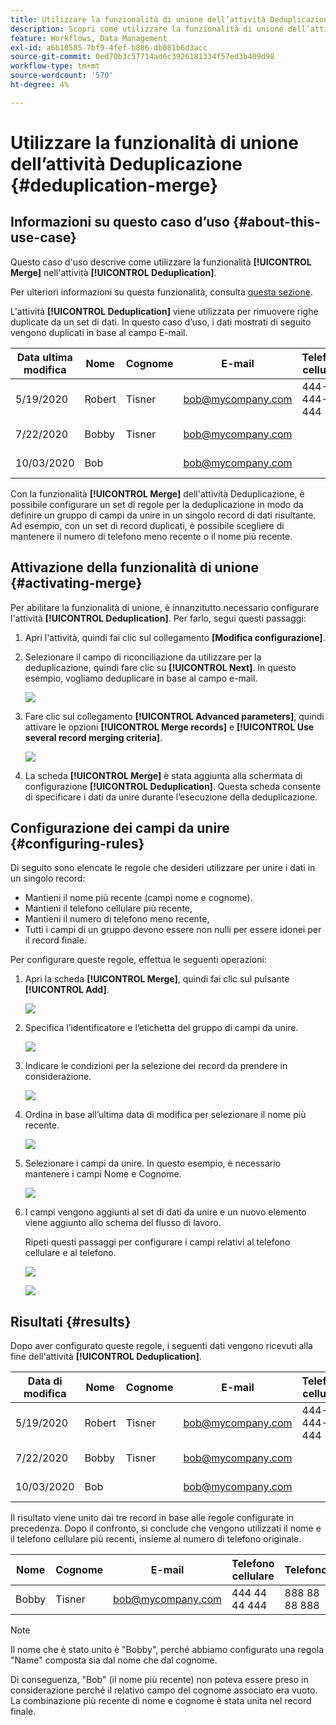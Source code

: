 ```yaml
---
title: Utilizzare la funzionalità di unione dell’attività Deduplicazione
description: Scopri come utilizzare la funzionalità di unione dell’attività Deduplicazione
feature: Workflows, Data Management
exl-id: a6b10585-7bf9-4fef-b886-db081b6d3acc
source-git-commit: 0ed70b3c57714ad6c3926181334f57ed3b409d98
workflow-type: tm+mt
source-wordcount: '570'
ht-degree: 4%

---
```


# Utilizzare la funzionalità di unione dell’attività Deduplicazione {#deduplication-merge}



## Informazioni su questo caso d’uso {#about-this-use-case}

Questo caso d&#39;uso descrive come utilizzare la funzionalità **[!UICONTROL Merge]** nell&#39;attività **[!UICONTROL Deduplication]**.

Per ulteriori informazioni su questa funzionalità, consulta [questa sezione](deduplication.md#merging-fields-into-single-record).

L&#39;attività **[!UICONTROL Deduplication]** viene utilizzata per rimuovere righe duplicate da un set di dati. In questo caso d’uso, i dati mostrati di seguito vengono duplicati in base al campo E-mail.

| Data ultima modifica | Nome | Cognome | E-mail | Telefono cellulare | Telefono |
|-----|------------|-----------|-------|--------------|------|
| 5/19/2020 | Robert | Tisner | bob@mycompany.com | 444-444-444 | 777 77 77 777 |
| 7/22/2020 | Bobby | Tisner | bob@mycompany.com | | 777 77 77 777 |
| 10/03/2020 | Bob |  | bob@mycompany.com | | 888 88 88 888 |

Con la funzionalità **[!UICONTROL Merge]** dell&#39;attività Deduplicazione, è possibile configurare un set di regole per la deduplicazione in modo da definire un gruppo di campi da unire in un singolo record di dati risultante. Ad esempio, con un set di record duplicati, è possibile scegliere di mantenere il numero di telefono meno recente o il nome più recente.

## Attivazione della funzionalità di unione {#activating-merge}


Per abilitare la funzionalità di unione, è innanzitutto necessario configurare l&#39;attività **[!UICONTROL Deduplication]**. Per farlo, segui questi passaggi:

1. Apri l&#39;attività, quindi fai clic sul collegamento **[Modifica configurazione]**.

1. Selezionare il campo di riconciliazione da utilizzare per la deduplicazione, quindi fare clic su **[!UICONTROL Next]**. In questo esempio, vogliamo deduplicare in base al campo e-mail.

   ![](assets/uc_merge_edit.png)

1. Fare clic sul collegamento **[!UICONTROL Advanced parameters]**, quindi attivare le opzioni **[!UICONTROL Merge records]** e **[!UICONTROL Use several record merging criteria]**.

   ![](assets/uc_merge_advanced_parameters.png)

1. La scheda **[!UICONTROL Merge]** è stata aggiunta alla schermata di configurazione **[!UICONTROL Deduplication]**. Questa scheda consente di specificare i dati da unire durante l’esecuzione della deduplicazione.

## Configurazione dei campi da unire {#configuring-rules}

Di seguito sono elencate le regole che desideri utilizzare per unire i dati in un singolo record:

* Mantieni il nome più recente (campi nome e cognome).
* Mantieni il telefono cellulare più recente,
* Mantieni il numero di telefono meno recente,
* Tutti i campi di un gruppo devono essere non nulli per essere idonei per il record finale.

Per configurare queste regole, effettua le seguenti operazioni:

1. Apri la scheda **[!UICONTROL Merge]**, quindi fai clic sul pulsante **[!UICONTROL Add]**.

   ![](assets/uc_merge_add.png)

1. Specifica l’identificatore e l’etichetta del gruppo di campi da unire.

   ![](assets/uc_merge_identifier.png)

1. Indicare le condizioni per la selezione dei record da prendere in considerazione.

   ![](assets/uc_merge_filter.png)

1. Ordina in base all’ultima data di modifica per selezionare il nome più recente.

   ![](assets/uc_merge_sort.png)

1. Selezionare i campi da unire. In questo esempio, è necessario mantenere i campi Nome e Cognome.

   ![](assets/uc_merge_keep.png)

1. I campi vengono aggiunti al set di dati da unire e un nuovo elemento viene aggiunto allo schema del flusso di lavoro.

   Ripeti questi passaggi per configurare i campi relativi al telefono cellulare e al telefono.

   ![](assets/dedup8.png)

   ![](assets/dedup9.png)

## Risultati {#results}

Dopo aver configurato queste regole, i seguenti dati vengono ricevuti alla fine dell&#39;attività **[!UICONTROL Deduplication]**.

| Data di modifica | Nome | Cognome | E-mail | Telefono cellulare | Telefono |
|-----|------------|-----------|-------|--------------|------|
| 5/19/2020 | Robert | Tisner | bob@mycompany.com | 444-444-444 | 777 77 77 777 |
| 7/22/2020 | Bobby | Tisner | bob@mycompany.com | | 777 77 77 777 |
| 10/03/2020 | Bob |  | bob@mycompany.com | | 888 88 88 888 |

Il risultato viene unito dai tre record in base alle regole configurate in precedenza. Dopo il confronto, si conclude che vengono utilizzati il nome e il telefono cellulare più recenti, insieme al numero di telefono originale.

| Nome | Cognome | E-mail | Telefono cellulare | Telefono |
|------------|-----------|-------|--------------|------|
| Bobby | Tisner | bob@mycompany.com | 444 44 44 444 | 888 88 88 888 |

>[!NOTE]
>
> Il nome che è stato unito è &quot;Bobby&quot;, perché abbiamo configurato una regola &quot;Name&quot; composta sia dal nome che dal cognome.
>
>Di conseguenza, &quot;Bob&quot; (il nome più recente) non poteva essere preso in considerazione perché il relativo campo del cognome associato era vuoto. La combinazione più recente di nome e cognome è stata unita nel record finale.
